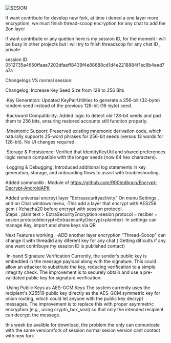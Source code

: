 ![SESION](https://github.com/user-attachments/assets/8e809f2b-e16d-435d-928e-695b7b99f8d5)


If want contribute for develop new fork, at time i doned a one layer more encryptiom, we must finish thread-scoop encryption for any chat to add the 2on layer

if want contribute or any quetion here is my session ID, for the moment i will be busy in other projects but i will try to fnish threadscop for any chat ID , private

session ID: 0512735a4650ffaae7203dfaeff8439f4e88688cd1d4e2218884f1ec9b4eed7a7a




Changelogs VS normal session:


Changelog: Increase Key Seed Size from 128 to 256 Bits

·Key Generation: Updated KeyPairUtilities to generate a 256-bit (32-byte) random seed instead of the previous 128-bit (16-byte) seed.

·Backward Compatibility: Added logic to detect old 128-bit seeds and pad them to 256 bits, ensuring restored accounts still function properly.

·Mnemonic Support: Preserved existing mnemonic derivation code, which naturally supports 25-word phrases for 256-bit seeds (versus 13 words for 128-bit). No UI changes required.

·Storage & Persistence: Verified that IdentityKeyUtil and shared preferences logic remain compatible with the longer seeds (now 64 hex characters).

·Logging & Debugging: Introduced additional log statements in key generation, storage, and onboarding flows to assist with troubleshooting.


Added commonlib : Module of https://github.com/R00tedbrain/Encrypt-Decrypt-AndroidAPK

Added universal encrpyt layer "Extrasecurityactivity" On menu Settings , and on Chat windows menu,
·This add a layer that encrypt with AES256 gcm / Xchacha20  before encrypt with session protocol,  
Steps : plain text > ExtraSecurityEncryption>sesion protocol = reciber = sesion protocoldecrypt>ExtrasecurityDecrypt>plaintext
·In settings can manage Key, import and share keys via QR


Next Features working :
·ADD another layer encryption "Thread-Scoop" can change it with threadid any diferent key for any chat ( Getting dificults if any one want contribuye my session ID is published contact)

·In-band Signature Verification
Currently, the sender’s public key is embedded in the message payload along with the signature. This could allow an attacker to substitute the key, reducing verification to a simple integrity check. The improvement is to securely obtain and use a pre-validated public key for signature verification.

·Using Public Keys as AES-GCM Keys
The system currently uses the recipient's X25519 public key directly as the AES-GCM symmetric key for onion routing, which could let anyone with the public key decrypt messages. The improvement is to replace this with proper asymmetric encryption (e.g., using crypto_box_seal) so that only the intended recipient can decrypt the message.

this week be avalible for download, the problem the only can comunicate with the same version/fork of session normal sesion version cant contact with new fork
